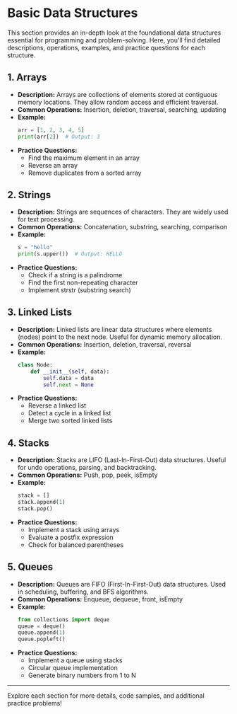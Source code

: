 # Basic Data Structures

This section provides an in-depth look at the foundational data structures essential for programming and problem-solving. Here, you'll find detailed descriptions, operations, examples, and practice questions for each structure.

## 1. Arrays
- **Description:** Arrays are collections of elements stored at contiguous memory locations. They allow random access and efficient traversal.
- **Common Operations:** Insertion, deletion, traversal, searching, updating
- **Example:**
  ```python
  arr = [1, 2, 3, 4, 5]
  print(arr[2])  # Output: 3
  ```
- **Practice Questions:**
  - Find the maximum element in an array
  - Reverse an array
  - Remove duplicates from a sorted array

## 2. Strings
- **Description:** Strings are sequences of characters. They are widely used for text processing.
- **Common Operations:** Concatenation, substring, searching, comparison
- **Example:**
  ```python
  s = "hello"
  print(s.upper())  # Output: HELLO
  ```
- **Practice Questions:**
  - Check if a string is a palindrome
  - Find the first non-repeating character
  - Implement strstr (substring search)

## 3. Linked Lists
- **Description:** Linked lists are linear data structures where elements (nodes) point to the next node. Useful for dynamic memory allocation.
- **Common Operations:** Insertion, deletion, traversal, reversal
- **Example:**
  ```python
  class Node:
      def __init__(self, data):
          self.data = data
          self.next = None
  ```
- **Practice Questions:**
  - Reverse a linked list
  - Detect a cycle in a linked list
  - Merge two sorted linked lists

## 4. Stacks
- **Description:** Stacks are LIFO (Last-In-First-Out) data structures. Useful for undo operations, parsing, and backtracking.
- **Common Operations:** Push, pop, peek, isEmpty
- **Example:**
  ```python
  stack = []
  stack.append(1)
  stack.pop()
  ```
- **Practice Questions:**
  - Implement a stack using arrays
  - Evaluate a postfix expression
  - Check for balanced parentheses

## 5. Queues
- **Description:** Queues are FIFO (First-In-First-Out) data structures. Used in scheduling, buffering, and BFS algorithms.
- **Common Operations:** Enqueue, dequeue, front, isEmpty
- **Example:**
  ```python
  from collections import deque
  queue = deque()
  queue.append(1)
  queue.popleft()
  ```
- **Practice Questions:**
  - Implement a queue using stacks
  - Circular queue implementation
  - Generate binary numbers from 1 to N

---

Explore each section for more details, code samples, and additional practice problems!